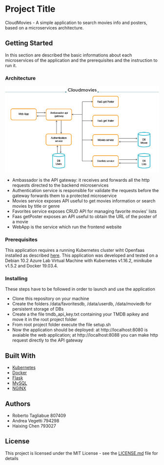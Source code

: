 # Project Title

CloudMovies - A simple application to search movies info and posters, based on a microservices architecture.

## Getting Started

In this section are described the basic informations about each microservices of the application and the prerequisites and the instruction to run it.

### Architecture
![](cloudmovies.png)

* Ambassador is the API gateway: it receives and forwards all the http requests directed to the backend microservices
* Authentication service is responsible for validate the requests before the gateway forwards them to a protected microservice
* Movies service exposes API useful to get movies information or search movies by title or genre
* Favorites service exposes CRUD API for managing favorite movies' lists
* Faas getPoster exposes an API useful to obtain the URL of the poster of a movie
* WebApp is the service which run the frontend website

### Prerequisites

This application requires a running Kubernetes cluster wiht Openfaas installed as described [here](https://docs.openfaas.com/deployment/kubernetes/).
This application was developed and tested on a Debian 10.2 Azure Lab Virtual Machine with Kubernetes v1.16.2, minikube v1.5.2 and Docker 19.03.4.

### Installing

These steps have to be followed in order to launch and use the application

* Clone this repository on your machine
* Create the folders /data/favoritesdb, /data/userdb, /data/moviedb for persistent storage of DBs
* Create a the file tmdb_api_key.txt containing your TMDB apikey and move it in the root project folder
* From root project folder execute the file setup.sh
* Now the application should be deployed: at http://localhost:8080 is avaiable the web application; at http://localhost:8088 you can make http request directly to the API gateway

## Built With

* [Kubernetes](https://kubernetes.io/)
* [Docker](https://www.docker.com/)
* [Flask](https://www.palletsprojects.com/p/flask/)
* [MySQL](https://www.mysql.com/)
* [NGINX](https://www.nginx.com/)

## Authors
* Roberto Tagliabue 807409
* Andrea Vegetti 794298
* Haixing Chen 793027

## License

This project is licensed under the MIT License - see the [LICENSE.md](LICENSE.md) file for details